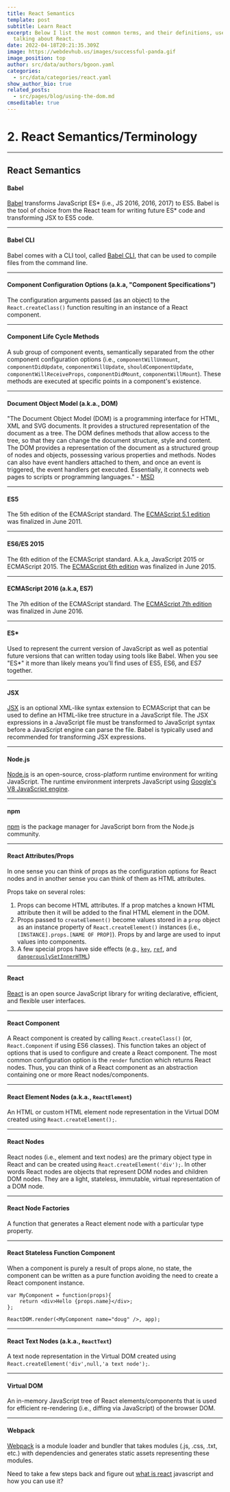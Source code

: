 ```yaml
---
title: React Semantics
template: post
subtitle: Learn React
excerpt: Below I list the most common terms, and their definitions, used when
  talking about React.
date: 2022-04-18T20:21:35.309Z
image: https://webdevhub.us/images/successful-panda.gif
image_position: top
author: src/data/authors/bgoon.yaml
categories:
  - src/data/categories/react.yaml
show_author_bio: true
related_posts:
  - src/pages/blog/using-the-dom.md
cmseditable: true
---
```


# 2. React Semantics/Terminology



---
## React Semantics





#### Babel

[Babel](https://babeljs.io/) transforms JavaScript ES\* (i.e., JS 2016, 2016, 2017) to ES5. Babel is the tool of choice from the React team for writing future ES\* code and transforming JSX to ES5 code.

___

#### Babel CLI

Babel comes with a CLI tool, called [Babel CLI](https://babeljs.io/docs/usage/cli/), that can be used to compile files from the command line.

___

#### Component Configuration Options (a.k.a, "Component Specifications")

The configuration arguments passed (as an object) to the `React.createClass()` function resulting in an instance of a React component.

___

#### Component Life Cycle Methods

A sub group of component events, semantically separated from the other component configuration options (i.e., `componentWillUnmount`, `componentDidUpdate`, `componentWillUpdate`, `shouldComponentUpdate`, `componentWillReceiveProps`, `componentDidMount`, `componentWillMount`). These methods are executed at specific points in a component's existence.

___

#### Document Object Model (a.k.a., DOM)

"The Document Object Model (DOM) is a programming interface for HTML, XML and SVG documents. It provides a structured representation of the document as a tree. The DOM defines methods that allow access to the tree, so that they can change the document structure, style and content. The DOM provides a representation of the document as a structured group of nodes and objects, possessing various properties and methods. Nodes can also have event handlers attached to them, and once an event is triggered, the event handlers get executed. Essentially, it connects web pages to scripts or programming languages." - [MSD](https://developer.mozilla.org/en-US/docs/Web/API/Document_Object_Model)

___

#### ES5

The 5th edition of the ECMAScript standard. The [ECMAScript 5.1 edition](https://www.ecma-international.org/ecma-262/5.1/) was finalized in June 2011.

___

#### ES6/ES 2015

The 6th edition of the ECMAScript standard. A.k.a, JavaScript 2015 or ECMAScript 2015. The [ECMAScript 6th edition](http://www.ecma-international.org/ecma-262/6.0/index.html) was finalized in June 2015.

___

#### ECMAScript 2016 (a.k.a, ES7)

The 7th edition of the ECMAScript standard. The [ECMAScript 7th edition](http://www.ecma-international.org/ecma-262/7.0/index.html) was finalized in June 2016.

___

#### ES\*

Used to represent the current version of JavaScript as well as potential future versions that can written today using tools like Babel. When you see "ES\*" it more than likely means you'll find uses of ES5, ES6, and ES7 together.

___

#### JSX

[JSX](https://jsx.github.io/) is an optional XML-like syntax extension to ECMAScript that can be used to define an HTML-like tree structure in a JavaScript file. The JSX expressions in a JavaScript file must be transformed to JavaScript syntax before a JavaScript engine can parse the file. Babel is typically used and recommended for transforming JSX expressions.

___

#### Node.js

[Node.js](https://nodejs.org/) is an open-source, cross-platform runtime environment for writing JavaScript. The runtime environment interprets JavaScript using [Google's V8 JavaScript engine](https://developers.google.com/v8/).

___

#### npm

[npm](https://www.npmjs.com/) is the package manager for JavaScript born from the Node.js community.

___

#### React Attributes/Props

In one sense you can think of props as the configuration options for React nodes and in another sense you can think of them as HTML attributes.

Props take on several roles:

1.  Props can become HTML attributes. If a prop matches a known HTML attribute then it will be added to the final HTML element in the DOM.
2.  Props passed to `createElement()` become values stored in a `prop` object as an instance property of `React.createElement()` instances (i.e., `[INSTANCE].props.[NAME OF PROP]`). Props by and large are used to input values into components.
3.  A few special props have side effects (e.g., [`key`](https://facebook.github.io/react/docs/multiple-components.html#dynamic-children), [`ref`](https://facebook.github.io/react/docs/more-about-refs.html), and [`dangerouslySetInnerHTML`](https://facebook.github.io/react/tips/dangerously-set-inner-html.html))

___

#### React

[React](https://facebook.github.io/react/) is an open source JavaScript library for writing declarative, efficient, and flexible user interfaces.

___

#### React Component

A React component is created by calling `React.createClass()` (or, `React.Component` if using ES6 classes). This function takes an object of options that is used to configure and create a React component. The most common configuration option is the `render` function which returns React nodes. Thus, you can think of a React component as an abstraction containing one or more React nodes/components.

___

#### React Element Nodes (a.k.a., `ReactElement`)

An HTML or custom HTML element node representation in the Virtual DOM created using `React.createElement();`.

___

#### React Nodes

React nodes (i.e., element and text nodes) are the primary object type in React and can be created using `React.createElement('div');`. In other words React nodes are objects that represent DOM nodes and children DOM nodes. They are a light, stateless, immutable, virtual representation of a DOM node.

___

#### React Node Factories

A function that generates a React element node with a particular type property.

___

#### React Stateless Function Component

When a component is purely a result of props alone, no state, the component can be written as a pure function avoiding the need to create a React component instance.

```
var MyComponent = function(props){
    return <div>Hello {props.name}</div>;
};

ReactDOM.render(<MyComponent name="doug" />, app);
```

___

#### React Text Nodes (a.k.a., `ReactText`)

A text node representation in the Virtual DOM created using `React.createElement('div',null,'a text node');`.

___

#### Virtual DOM

An in-memory JavaScript tree of React elements/components that is used for efficient re-rendering (i.e., diffing via JavaScript) of the browser DOM.

___

#### Webpack

[Webpack](https://webpack.github.io/) is a module loader and bundler that takes modules (.js, .css, .txt, etc.) with dependencies and generates static assets representing these modules.

Need to take a few steps back and figure out [what is react](https://www.reactenlightenment.com/what-is-react.html) javascript and how you can use it?
